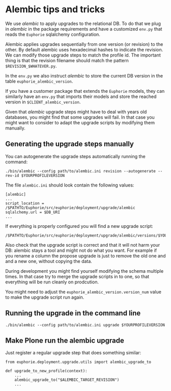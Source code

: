 # Alembic tips and tricks

We use *alembic* to apply upgrades to the relational DB.
To do that we plug in *alembic* in the package requirements and have a customized
`env.py` that reads the `Euphorie` sqlalchemy configuration.

Alembic applies upgrades sequentially from one version (or revision) to the other.
By default alembic uses hexadecimal hashes to indicate the revision.
We can modify those upgrade steps to match the profile id.
The important thing is that the revision filename should match the pattern
`$REVISION_$WHATEVER.py`.


In the `env.py` we also instruct *alembic* to store the current
DB version in the table `euphorie_alembic_version`.

If you have a customer package that extends the `Euphorie` models,
they can similarly have an `env.py` that imports their models and store
the reached version in `$CLIENT_alembic_version`.

Given that *alembic* upgrade steps might have to deal with years old databases,
you might find that some upgrades will fail.
In that case you might want to consider to adapt the upgrade scripts
by modifying them manually.


## Generating the upgrade steps manually

You can autogenerate the upgrade steps automatically running the command:
```
./bin/alembic --config path/to/alembic.ini revision --autogenerate --rev-id $YOURPROFILEVERSION
```

The file `alembic.ini` should look contain the following values:
```
[alembic]
...
script_location = /$PATHTO/Euphorie/src/euphorie/deployment/upgrade/alembic
sqlalchemy.url = $DB_URI
...
```

If everything is properly configured you will find a new upgrade script:
```
/$PATHTO/Euphorie/src/euphorie/deployment/upgrade/alembic/versions/$YOURPROFILEVERSION_.py
```

Also check that the upgrade script is correct and that it will not harm your DB:
alembic stays a tool and might not do what you want.
For example if you rename a column the propose upgrade is just to remove the
old one and and a new one, without copying the data.

During development you might find yourself modifying the schema multiple times.
In that case try to merge the upgrade scripts in to one,
so that everything will be run cleanly on prodcution.

You might need to adjust the `euphorie_alembic_version.version_num`
value to make the upgrade script run again.


## Running the upgrade in the command line

```
./bin/alembic --config path/to/alembic.ini upgrade $YOURPROFILEVERSION
```

## Make Plone run the alembic upgrade

Just register a regular upgrade step that does something similar:
```
from euphorie.deployment.upgrade.utils import alembic_upgrade_to

def upgrade_to_new_profile(context):
    ...
    alembic_upgrade_to("$ALEMBIC_TARGET_REVISION")
    ...
```
